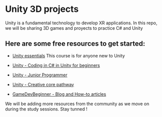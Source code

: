 # Unity 3D projects

Unity is a fundamental technology to develop XR applications.
In this repo, we will be sharing 3D games and proyects to practice C# and Unity

## Here are some free resources to get started:

* [Unity essentials](https://learn.unity.com/pathway/unity-essentials)
This course is for anyone new to Unity

* [Unity - Coding in C# in Unity for beginners](https://unity.com/how-to/learning-c-sharp-unity-beginners)

* [Unity - Junior Programmer](https://learn.unity.com/pathway/junior-programmer/?tab=pathway_map)

* [Unity - Creative core pathway](https://learn.unity.com/pathway/creative-core)

* [GameDevBeginner - Blog and How-to articles](https://gamedevbeginner.com/)


We will be adding more resources from the community as we move on during the study sessions. 
Stay tunned !

